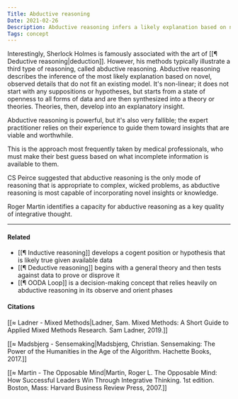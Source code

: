 ```yaml
---
Title: Abductive reasoning
Date: 2021-02-26
Description: Abductive reasoning infers a likely explanation based on novel, observed details
Tags: concept
---
```


Interestingly, Sherlock Holmes is famously associated with the art of [[¶ Deductive reasoning|deduction]]. However, his methods typically illustrate a third type of reasoning, called abductive reasoning. Abductive reasoning describes the inference of the most likely explanation based on novel, observed details that do not fit an existing model. It's non-linear; it does not start with any suppositions or hypotheses, but starts from a state of openness to all forms of data and are then synthesized into a theory or theories. Theories, then, develop into an explanatory insight. 

Abductive reasoning is powerful, but it's also very fallible; the expert practitioner relies on their experience to guide them toward insights that are viable and worthwhile. 

This is the approach most frequently taken by medical professionals, who must make their best guess based on what incomplete information is available to them. 

CS Peirce suggested that abductive reasoning is the only mode of reasoning that is appropriate to complex, wicked problems, as abductive reasoning is most capable of incorporating novel insights or knowledge. 

Roger Martin identifies a capacity for abductive reasoning as a key quality of integrative thought. 

---
#### Related
- [[¶ Inductive reasoning]] develops a cogent position or hypothesis that is likely true given available data
- [[¶ Deductive reasoning]] begins with a general theory and then tests against data to prove or disprove it
- [[¶ OODA Loop]] is a decision-making concept that relies heavily on abductive reasoning in its observe and orient phases

#### Citations 
[[≈ Ladner - Mixed Methods|Ladner, Sam. Mixed Methods: A Short Guide to Applied Mixed Methods Research. Sam Ladner, 2019.]]

[[≈ Madsbjerg - Sensemaking|Madsbjerg, Christian. Sensemaking: The Power of the Humanities in the Age of the Algorithm. Hachette Books, 2017.]]

[[≈ Martin - The Opposable Mind|Martin, Roger L. The Opposable Mind: How Successful Leaders Win Through Integrative Thinking. 1st edition. Boston, Mass: Harvard Business Review Press, 2007.]]
